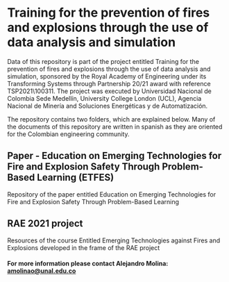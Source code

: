 # Training for the prevention of fires and explosions through the use of data analysis and simulation
Data of this repository is part of the project entitled Training for the prevention of fires and explosions through the use of data analysis and simulation, sponsored by the Royal Academy of Engineering under its Transforming Systems through Partnership 20/21 award with reference TSP2021\100311. The project was executed by Universidad Nacional de Colombia Sede Medellín, University College London (UCL), Agencia Nacional de Minería and Soluciones Energéticas y de Automatización.

The repository contains two folders, which are explained below. Many of the documents of this repository are written in spanish as they are oriented for the Colombian engineering community.

## Paper -  Education on Emerging Technologies for Fire and Explosion Safety Through Problem-Based Learning (ETFES)
Repository of the paper entitled Education on Emerging Technologies for Fire and Explosion Safety Through Problem-Based Learning

## RAE 2021 project
Resources of the course Entitled Emerging Technologies against Fires and Explosions developed in the frame of the RAE project

#### For more information please contact Alejandro Molina: amolinao@unal.edu.co
